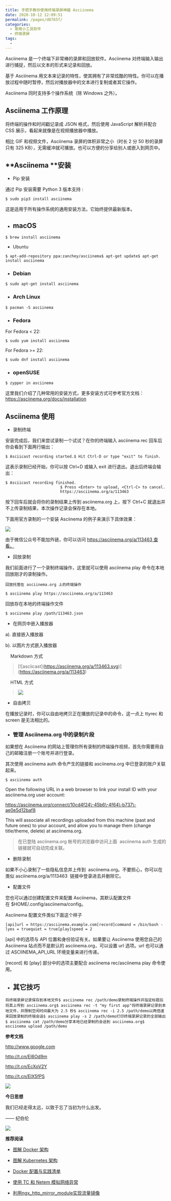 ```yaml
---
title: 手把手教你使用终端录屏神器 Asciinema
date: 2020-10-12 12:09:51
permalink: /pages/d8765f/
categories:
  - 常用小工具软件
  - 终端录屏
tags:
  - 
---
```

Asciinema 是一个终端下非常棒的录屏和回放软件。Asciinema 对终端输入输出进行捕捉，然后以文本的形式来记录和回放。

基于 Asciinema 用文本来记录的特性，使其拥有了非常炫酷的特性。你可以在播放过程中随时暂停，然后对播放器中的文本进行复制或者其它操作。

Asciinema 同时支持多个操作系统（除 Windows 之外）。

## **Asciinema 工作原理**

将终端的操作和时间戳记录成 JSON 格式，然后使用 JavaScript 解析并配合 CSS 展示，看起来就像是在视频播放器中播放。

相比 GIF 和视频文件，Asciinema 录屏的体积非常之小（时长 2 分 50 秒的录屏只有 325 KB），无需缓冲就可播放。也可以方便的分享给别人或嵌入到网页中。

## **Asciinema ****安装**

*   Pip 安装

通过 Pip 安装需要 Python 3 版本支持 :

```
$ sudo pip3 install asciinema
```

这是适用于所有操作系统的通用安装方法，它始终提供最新版本。

*   ## macOS

```
$ brew install asciinema
```

*   Ubuntu

```
$ apt-add-repository ppa:zanchey/asciinema$ apt-get update$ apt-get install asciinema
```

*   ### Debian

```
$ sudo apt-get install asciinema
```

*   ### Arch Linux

```
$ pacman -S asciinema
```

*   ### Fedora

For Fedora < 22:

```
$ sudo yum install asciinema
```

For Fedora >= 22:

```
$ sudo dnf install asciinema
```

*   ### openSUSE

```
$ zypper in asciinema
```

这里我们介绍了几种常用的安装方式，更多安装方式可参考官方文档：https://asciinema.org/docs/installation

## **Asciinema 使用**

*   录制终端

安装完成后，我们来尝试录制一个试试？在你的终端输入 asciinema rec 回车后你会看到下面两行输出：

```
$ Asciicast recording started.$ Hit Ctrl-D or type "exit" to finish.
```

这表示录制已经开始，你可以按 Ctrl+D 或输入 exit 进行退出。退出后终端会输出：

```
$ Asciicast recording finished.
                        $ Press <Enter> to upload, <Ctrl-C> to cancel.
                        https://asciinema.org/a/113463

```

按下回车后就会将你的录制结果上传到 asciinema.org 上，按下 Ctrl+C 就退出并不上传录制结果，本次操作记录会保存在本地。

下面用官方录制的一个安装 Asciinema 的例子来演示下具体效果：

![](https://user-gold-cdn.xitu.io/2019/3/11/1696c38607d20efe?imageView2/0/w/1280/h/960/format/webp/ignore-error/1)

由于微信公众号不能加外链，你可以访问 https://asciinema.org/a/113463 查看。

*   回放录制

我们前面进行了一个录制终端操作，这里就可以使用 asciinema play 命令在本地回放刚才的录制操作。

```
回放托管在 asciinema.org 上的终端操作
```

```
$ asciinema play https://asciinema.org/a/113463
```

回放存在本地的终端操作文件

```
$ asciinema play /path/113463.json
```

*   在网页中嵌入播放器

a). 直接嵌入播放器

> <script id="asciicast\-113463" src="https://asciinema.org/a/113463.js" async></script>

b). 以图片方式嵌入播放器

    Markdown 方式

> \[!\[asciicast\](https://asciinema.org/a/113463.svg)\](https://asciinema.org/a/113463)

    HTML 方式

> <a href="https://asciinema.org/a/113463" target="\_blank"><img src="https://asciinema.org/a/113463.svg" /></a>

*   自由拷贝

在播放记录时，你可以自由地拷贝正在播放的记录中的命令，这一点上 ttyrec 和 screen 是无法相比的。

*   ### 管理 Asciinema.org 中的录制片段

如果想在 Asciinema 的网站上管理你所有录制的终端操作视频，首先你需要用自己的邮箱注册一个账号并进行登录。

其次使用 asciinema auth 命令产生的链接和 asciinema.org 中已登录的账户关联起来。

`$ asciinema auth`

Open the following URL in a web browser to link your install ID with your asciinema.org user account:

https://asciinema.org/connect/10cd4f24\-45b6\-4f64\-b737\-ae0e5d12baf8

This will associate all recordings uploaded from this machine (past and future ones) to your account, and allow you to manage them (change title/theme, delete) at asciinema.org.

> 在已登陆 asciinema.org 帐号的浏览器中访问上面  asciinema auth 生成的链接就可自动完成关联。

*   删除录制

如果不小心录制了一些隐私信息并上传到  asciinema.org。不要担心，你可以在类似 asciinema.org/a/1113463  链接中登录进去并删除它。

*   配置文件

您也可以通过创建配置文件来配置 Asciinema，其默认配置文件在 $HOME/.config/asciinema/config。

Asciinema 配置文件类似下面这个样子

```
[api]url = https://asciinema.example.com[record]command = /bin/bash -lyes = truequiet = true[play]speed = 2
```

\[api\] 中的选项与 API 位置和身份验证有关。如果要让 Asciinema 使用您自己的 Asciinema 站点而不是默认的 asciinema.org，可以设置 url 选项。url 也可以通过 ASCIINEMA\_API\_URL 环境变量来进行传递。

\[record\] 和 \[play\] 部分中的选项主要配合 asciinema rec/asciinema play 命令使用。

*   ## 其它技巧

```
将终端录屏记录保存到本地文件$ asciinema rec /path/demo录制终端操作并指定标题后将其上传到 asciinema.org$ asciinema rec -t "my first app"将终端录屏记录到本地文件，并限制空闲时间最大为 2.5 秒$ asciinema rec -i 2.5 /path/demo以两倍速来回放录制的终端会话$ asciinema play -s 2 /path/demo打印终端录屏记录的全部输出$ asciinema cat /path/demo分享本地已经录制的会话到 asciinema.org$ asciinema upload /path/demo
```

**参考文档**

http://www.google.com

http://t.cn/EI6Od9m

http://t.cn/EcXoV2Y

http://t.cn/EIX5fPS

![](https://user-gold-cdn.xitu.io/2019/3/11/1696c34640e678d2?imageView2/0/w/1280/h/960/format/webp/ignore-error/1)

**今日思想**

我们已经走得太远，以致于忘了当初为什么出发。

—— 纪伯伦

![](https://user-gold-cdn.xitu.io/2019/3/11/1696c34640d5fc4f?imageView2/0/w/1280/h/960/format/webp/ignore-error/1)

**推荐阅读**

*   [图解 Docker 架构](http://mp.weixin.qq.com/s?__biz=MzI3MTI2NzkxMA==&mid=2247486100&idx=1&sn=5f3384791ca3ebd3ee598cfb39cbe703&chksm=eac52bbdddb2a2ab861261a5bf303fd737a28d646e0e55adfaf31cebb626d6dd6d5d8699869f&scene=21#wechat_redirect)

*   [图解 Kubernetes 架构](http://mp.weixin.qq.com/s?__biz=MzI3MTI2NzkxMA==&mid=2247486123&idx=1&sn=0ea4f81c9cf2991eadca1ed454cd48ba&chksm=eac52b82ddb2a29452d5115f91d947bacdfd673d946df90bafd7901edb4dd44b9ddb8fa76c8e&scene=21#wechat_redirect)

*   [Docker 配置与实践清单](http://mp.weixin.qq.com/s?__biz=MzI3MTI2NzkxMA==&mid=2247486277&idx=1&sn=b9bebbb0e8a117dc9894e6c49fe3a312&chksm=eac52a6cddb2a37af125a3ea644950fb5e9f7639987ed0e8df24cbb9f4514b8d9b6891d17f1a&scene=21#wechat_redirect)

*   [使用 TC 和 Netem 模拟网络异常](http://mp.weixin.qq.com/s?__biz=MzI3MTI2NzkxMA==&mid=2247486252&idx=1&sn=f7e1021249fba8a4d3e83b214c3b6337&chksm=eac52a05ddb2a313bd42037f1d31c3b5b8731280909a62c47ced678789e87852b81c66a89816&scene=21#wechat_redirect)

*   [利用ngx\_http\_mirror\_module实现流量镜像](http://mp.weixin.qq.com/s?__biz=MzI3MTI2NzkxMA==&mid=2247485466&idx=1&sn=acd2b1d40414d3af8911b4550eefa3fb&chksm=eac52933ddb2a02533091c8bbb919fc97c75a86d6338e7c89c6d308529dd27db60803081ec1f&scene=21#wechat_redirect)
